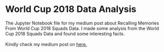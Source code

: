 # World Cup 2018 Data Analysis

The Jupyter Notebook file for my medium post about Recalling Memories From World Cup 2018 Squads Data. I made some analysis from the World Cup 2018 Squads Data and found some interesting facts.
<br></br>
Kindly check my medium post on <a href="https://zahidna.medium.com/recalling-memory-from-world-cup-2018-squads-data-4707e166c909" target="_blank" rel="noopener noreferrer">here.</a>
